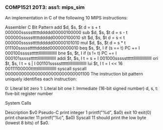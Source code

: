 ### COMP1521 20T3: ass1: mips_sim ###


An implementation in C of the following 10 MIPS instructions:

Assembler	C	Bit Pattern
add $d, $s, $t	d = s + t	000000ssssstttttddddd00000100000
sub $d, $s, $t	d = s - t	000000ssssstttttddddd00000100010
slt $d, $s, $t	d = s < t	000000ssssstttttddddd00000101010
mul $d, $s, $t	d = s * t	011100ssssstttttddddd00000000010
beq $s, $t, I	if (s == t) PC += I	000100ssssstttttIIIIIIIIIIIIIIII
bne $s, $t, I	if (s != t) PC += I	000101ssssstttttIIIIIIIIIIIIIIII
addi $t, $s, I	t = s + I	001000ssssstttttIIIIIIIIIIIIIIII
ori $t, $s, I	t = s | I	001101ssssstttttIIIIIIIIIIIIIIII
lui $t, I	t = I << 16	00111100000tttttIIIIIIIIIIIIIIII
syscall	syscall	00000000000000000000000000001100
The instruction bit pattern uniquely identifies each instruction:

0: Literal bit zero
1: Literal bit one
I: Immediate (16-bit signed number)
d, s, t: five-bit register number

System Calls

Description	$v0	Pseudo-C
print integer	1	printf("%d", $a0)
exit	10	exit(0)
print character	11	printf("%c", $a0)
Syscall 11 should print the low byte (lowest 8 bits) of $a0.

